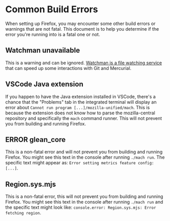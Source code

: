# Common Build Errors

When setting up Firefox, you may encounter some other build errors or
warnings that are not fatal. This document is to help you determine
if the error you're running into is a fatal one or not.

## Watchman unavailable

This is a warning and can be ignored.
[Watchman is a file watching service](https://facebook.github.io/watchman/)
that can speed up some interactions with Git and Mercurial.

## VSCode Java extension

If you happen to have the Java extension installed in VSCode, there's
a chance that the "Problems" tab  in the integrated terminal will
display an error about `Cannot run program [...]/mozilla-unified/mach`.
This is because the extension does not know how to parse the mozilla-central
repository and specifically the `mach` command runner.
This will not prevent you from building and running Firefox.

## ERROR glean_core

This is a non-fatal error and will not prevent you from building and
running Firefox. You might see this text in the console after running
`./mach run`. The specific text might appear as:
`Error setting metrics feature config: [...]`.

## Region.sys.mjs

This is a non-fatal error, this will not prevent you from building and
running Firefox. You might see this text in the console after running
`./mach run` and the specific text might look like:
`console.error: Region.sys.mjs: Error fetching region`.
